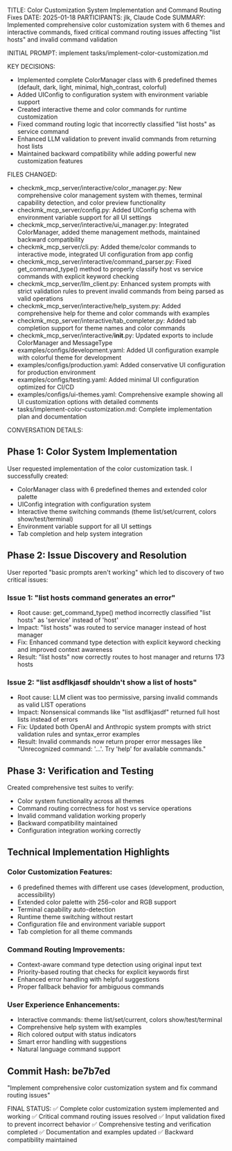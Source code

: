 TITLE: Color Customization System Implementation and Command Routing Fixes
DATE: 2025-01-18
PARTICIPANTS: jlk, Claude Code
SUMMARY: Implemented comprehensive color customization system with 6 themes and interactive commands, fixed critical command routing issues affecting "list hosts" and invalid command validation

INITIAL PROMPT: implement tasks/implement-color-customization.md

KEY DECISIONS:
- Implemented complete ColorManager class with 6 predefined themes (default, dark, light, minimal, high_contrast, colorful)
- Added UIConfig to configuration system with environment variable support
- Created interactive theme and color commands for runtime customization
- Fixed command routing logic that incorrectly classified "list hosts" as service command
- Enhanced LLM validation to prevent invalid commands from returning host lists
- Maintained backward compatibility while adding powerful new customization features

FILES CHANGED:
- checkmk_mcp_server/interactive/color_manager.py: New comprehensive color management system with themes, terminal capability detection, and color preview functionality
- checkmk_mcp_server/config.py: Added UIConfig schema with environment variable support for all UI settings
- checkmk_mcp_server/interactive/ui_manager.py: Integrated ColorManager, added theme management methods, maintained backward compatibility
- checkmk_mcp_server/cli.py: Added theme/color commands to interactive mode, integrated UI configuration from app config
- checkmk_mcp_server/interactive/command_parser.py: Fixed get_command_type() method to properly classify host vs service commands with explicit keyword checking
- checkmk_mcp_server/llm_client.py: Enhanced system prompts with strict validation rules to prevent invalid commands from being parsed as valid operations
- checkmk_mcp_server/interactive/help_system.py: Added comprehensive help for theme and color commands with examples
- checkmk_mcp_server/interactive/tab_completer.py: Added tab completion support for theme names and color commands
- checkmk_mcp_server/interactive/__init__.py: Updated exports to include ColorManager and MessageType
- examples/configs/development.yaml: Added UI configuration example with colorful theme for development
- examples/configs/production.yaml: Added conservative UI configuration for production environment
- examples/configs/testing.yaml: Added minimal UI configuration optimized for CI/CD
- examples/configs/ui-themes.yaml: Comprehensive example showing all UI customization options with detailed comments
- tasks/implement-color-customization.md: Complete implementation plan and documentation

CONVERSATION DETAILS:

## Phase 1: Color System Implementation
User requested implementation of the color customization task. I successfully created:
- ColorManager class with 6 predefined themes and extended color palette
- UIConfig integration with configuration system
- Interactive theme switching commands (theme list/set/current, colors show/test/terminal)
- Environment variable support for all UI settings
- Tab completion and help system integration

## Phase 2: Issue Discovery and Resolution
User reported "basic prompts aren't working" which led to discovery of two critical issues:

### Issue 1: "list hosts command generates an error"
- Root cause: get_command_type() method incorrectly classified "list hosts" as 'service' instead of 'host'
- Impact: "list hosts" was routed to service manager instead of host manager
- Fix: Enhanced command type detection with explicit keyword checking and improved context awareness
- Result: "list hosts" now correctly routes to host manager and returns 173 hosts

### Issue 2: "list asdflkjasdf shouldn't show a list of hosts"  
- Root cause: LLM client was too permissive, parsing invalid commands as valid LIST operations
- Impact: Nonsensical commands like "list asdflkjasdf" returned full host lists instead of errors
- Fix: Updated both OpenAI and Anthropic system prompts with strict validation rules and syntax_error examples
- Result: Invalid commands now return proper error messages like "Unrecognized command: '...'. Try 'help' for available commands."

## Phase 3: Verification and Testing
Created comprehensive test suites to verify:
- Color system functionality across all themes
- Command routing correctness for host vs service operations  
- Invalid command validation working properly
- Backward compatibility maintained
- Configuration integration working correctly

## Technical Implementation Highlights

### Color Customization Features:
- 6 predefined themes with different use cases (development, production, accessibility)
- Extended color palette with 256-color and RGB support
- Terminal capability auto-detection
- Runtime theme switching without restart
- Configuration file and environment variable support
- Tab completion for all theme commands

### Command Routing Improvements:
- Context-aware command type detection using original input text
- Priority-based routing that checks for explicit keywords first
- Enhanced error handling with helpful suggestions
- Proper fallback behavior for ambiguous commands

### User Experience Enhancements:
- Interactive commands: theme list/set/current, colors show/test/terminal
- Comprehensive help system with examples
- Rich colored output with status indicators
- Smart error handling with suggestions
- Natural language command support

## Commit Hash: be7b7ed
"Implement comprehensive color customization system and fix command routing issues"

FINAL STATUS:
✅ Complete color customization system implemented and working
✅ Critical command routing issues resolved
✅ Input validation fixed to prevent incorrect behavior
✅ Comprehensive testing and verification completed
✅ Documentation and examples updated
✅ Backward compatibility maintained